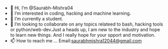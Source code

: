 - 👋 Hi, I’m @Saurabh-Mishra04
- 👀 I’m interested in coding, hacking and machine learning.
- 🌱 I’m currently a student.
- 💞️ I’m looking to collaborate on any topics relateed to bash, hacking tools or python/web-dev.Just a heads up, I am new to the industry and hope to learn new things. And I really hope for your spport and motivation.
- 📫 How to reach me ... Email:saurabhmishra12044@gmail.com

<!---
Saurabh-Mishra04/Saurabh-Mishra04 is a ✨ special ✨ repository because its `README.md` (this file) appears on your GitHub profile.
You can click the Preview link to take a look at your changes.
--->
